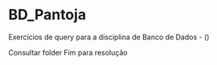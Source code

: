 # BD_Pantoja
Exercícios de query para a disciplina de Banco de Dados - ()

Consultar folder Fim para resolução


